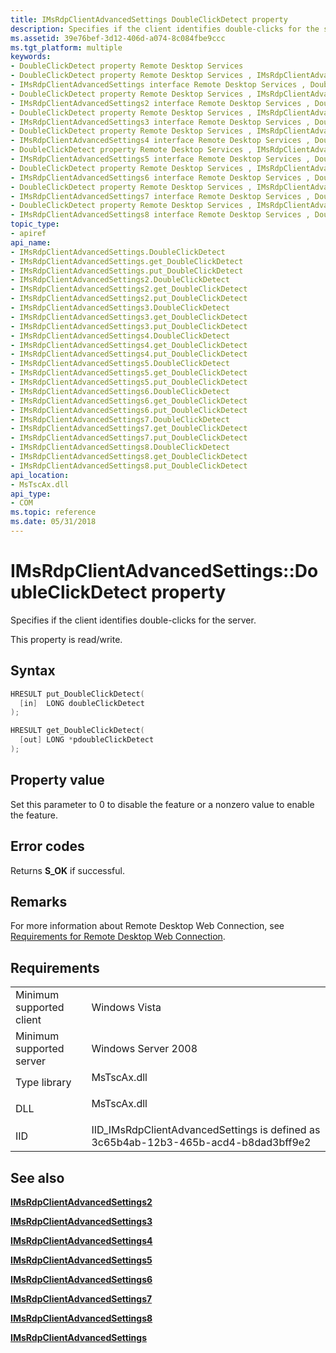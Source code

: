 ```yaml
---
title: IMsRdpClientAdvancedSettings DoubleClickDetect property
description: Specifies if the client identifies double-clicks for the server.
ms.assetid: 39e76bef-3d12-406d-a074-8c084fbe9ccc
ms.tgt_platform: multiple
keywords:
- DoubleClickDetect property Remote Desktop Services
- DoubleClickDetect property Remote Desktop Services , IMsRdpClientAdvancedSettings interface
- IMsRdpClientAdvancedSettings interface Remote Desktop Services , DoubleClickDetect property
- DoubleClickDetect property Remote Desktop Services , IMsRdpClientAdvancedSettings2 interface
- IMsRdpClientAdvancedSettings2 interface Remote Desktop Services , DoubleClickDetect property
- DoubleClickDetect property Remote Desktop Services , IMsRdpClientAdvancedSettings3 interface
- IMsRdpClientAdvancedSettings3 interface Remote Desktop Services , DoubleClickDetect property
- DoubleClickDetect property Remote Desktop Services , IMsRdpClientAdvancedSettings4 interface
- IMsRdpClientAdvancedSettings4 interface Remote Desktop Services , DoubleClickDetect property
- DoubleClickDetect property Remote Desktop Services , IMsRdpClientAdvancedSettings5 interface
- IMsRdpClientAdvancedSettings5 interface Remote Desktop Services , DoubleClickDetect property
- DoubleClickDetect property Remote Desktop Services , IMsRdpClientAdvancedSettings6 interface
- IMsRdpClientAdvancedSettings6 interface Remote Desktop Services , DoubleClickDetect property
- DoubleClickDetect property Remote Desktop Services , IMsRdpClientAdvancedSettings7 interface
- IMsRdpClientAdvancedSettings7 interface Remote Desktop Services , DoubleClickDetect property
- DoubleClickDetect property Remote Desktop Services , IMsRdpClientAdvancedSettings8 interface
- IMsRdpClientAdvancedSettings8 interface Remote Desktop Services , DoubleClickDetect property
topic_type:
- apiref
api_name:
- IMsRdpClientAdvancedSettings.DoubleClickDetect
- IMsRdpClientAdvancedSettings.get_DoubleClickDetect
- IMsRdpClientAdvancedSettings.put_DoubleClickDetect
- IMsRdpClientAdvancedSettings2.DoubleClickDetect
- IMsRdpClientAdvancedSettings2.get_DoubleClickDetect
- IMsRdpClientAdvancedSettings2.put_DoubleClickDetect
- IMsRdpClientAdvancedSettings3.DoubleClickDetect
- IMsRdpClientAdvancedSettings3.get_DoubleClickDetect
- IMsRdpClientAdvancedSettings3.put_DoubleClickDetect
- IMsRdpClientAdvancedSettings4.DoubleClickDetect
- IMsRdpClientAdvancedSettings4.get_DoubleClickDetect
- IMsRdpClientAdvancedSettings4.put_DoubleClickDetect
- IMsRdpClientAdvancedSettings5.DoubleClickDetect
- IMsRdpClientAdvancedSettings5.get_DoubleClickDetect
- IMsRdpClientAdvancedSettings5.put_DoubleClickDetect
- IMsRdpClientAdvancedSettings6.DoubleClickDetect
- IMsRdpClientAdvancedSettings6.get_DoubleClickDetect
- IMsRdpClientAdvancedSettings6.put_DoubleClickDetect
- IMsRdpClientAdvancedSettings7.DoubleClickDetect
- IMsRdpClientAdvancedSettings7.get_DoubleClickDetect
- IMsRdpClientAdvancedSettings7.put_DoubleClickDetect
- IMsRdpClientAdvancedSettings8.DoubleClickDetect
- IMsRdpClientAdvancedSettings8.get_DoubleClickDetect
- IMsRdpClientAdvancedSettings8.put_DoubleClickDetect
api_location:
- MsTscAx.dll
api_type:
- COM
ms.topic: reference
ms.date: 05/31/2018
---
```


# IMsRdpClientAdvancedSettings::DoubleClickDetect property

Specifies if the client identifies double-clicks for the server.

This property is read/write.

## Syntax


```C++
HRESULT put_DoubleClickDetect(
  [in]  LONG doubleClickDetect
);

HRESULT get_DoubleClickDetect(
  [out] LONG *pdoubleClickDetect
);
```



## Property value

Set this parameter to 0 to disable the feature or a nonzero value to enable the feature.

## Error codes

Returns **S\_OK** if successful.

## Remarks

For more information about Remote Desktop Web Connection, see [Requirements for Remote Desktop Web Connection](requirements-for-remote-desktop-web-connection.md).

## Requirements



|                                     |                                                                                                 |
|-------------------------------------|-------------------------------------------------------------------------------------------------|
| Minimum supported client<br/> | Windows Vista<br/>                                                                        |
| Minimum supported server<br/> | Windows Server 2008<br/>                                                                  |
| Type library<br/>             | <dl> <dt>MsTscAx.dll</dt> </dl>          |
| DLL<br/>                      | <dl> <dt>MsTscAx.dll</dt> </dl>          |
| IID<br/>                      | IID\_IMsRdpClientAdvancedSettings is defined as 3c65b4ab-12b3-465b-acd4-b8dad3bff9e2<br/> |



## See also

<dl> <dt>

[**IMsRdpClientAdvancedSettings2**](imsrdpclientadvancedsettings2.md)
</dt> <dt>

[**IMsRdpClientAdvancedSettings3**](imstscadvancedsettings-interface.md)
</dt> <dt>

[**IMsRdpClientAdvancedSettings4**](imsrdpclientadvancedsettings4.md)
</dt> <dt>

[**IMsRdpClientAdvancedSettings5**](imsrdpclientadvancedsettings5.md)
</dt> <dt>

[**IMsRdpClientAdvancedSettings6**](imsrdpclientadvancedsettings6.md)
</dt> <dt>

[**IMsRdpClientAdvancedSettings7**](imsrdpclientadvancedsettings7.md)
</dt> <dt>

[**IMsRdpClientAdvancedSettings8**](imsrdpclientadvancedsettings8.md)
</dt> <dt>

[**IMsRdpClientAdvancedSettings**](imsrdpclientadvancedsettings-interface.md)
</dt> </dl>

 

 





